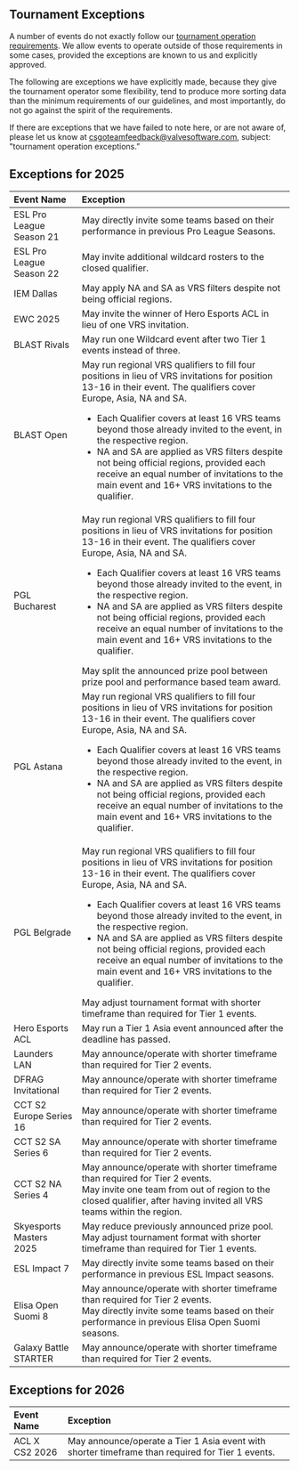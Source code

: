 ## Tournament Exceptions

A number of events do not exactly follow our [tournament operation requirements](https://github.com/ValveSoftware/counter-strike_rules_and_regs/blob/main/tournament-operation-requirements.md). We allow events to operate outside of those requirements in some cases, provided the exceptions are known to us and explicitly approved.

The following are exceptions we have explicitly made, because they give the tournament operator some flexibility, tend to produce more sorting data than the minimum requirements of our guidelines, and most importantly, do not go against the spirit of the requirements.

If there are exceptions that we have failed to note here, or are not aware of, please let us know at csgoteamfeedback@valvesoftware.com, subject: "tournament operation exceptions.”


## Exceptions for 2025

| Event Name | Exception |
|:-----------|:----------|
| ESL Pro League Season 21 | May directly invite some teams based on their performance in previous Pro League Seasons. |
| ESL Pro League Season 22 | May invite additional wildcard rosters to the closed qualifier.|
| IEM Dallas               | May apply NA and SA as VRS filters despite not being official regions. |
| EWC 2025                 | May invite the winner of Hero Esports ACL in lieu of one VRS invitation.|
| BLAST Rivals             | May run one Wildcard event after two Tier 1 events instead of three. |
| BLAST Open               | May run regional VRS qualifiers to fill four positions in lieu of VRS invitations for position 13-16 in their event. The qualifiers cover Europe, Asia, NA and SA.<ul><li>Each Qualifier covers at least 16 VRS teams beyond those already invited to the event, in the respective region.</li><li>NA and SA are applied as VRS filters despite not being official regions, provided each receive an equal number of invitations to the main event and 16+ VRS invitations to the qualifier.</li></ul>|
| PGL Bucharest            | May run regional VRS qualifiers to fill four positions in lieu of VRS invitations for position 13-16 in their event. The qualifiers cover Europe, Asia, NA and SA.<ul><li>Each Qualifier covers at least 16 VRS teams beyond those already invited to the event, in the respective region.</li><li>NA and SA are applied as VRS filters despite not being official regions, provided each receive an equal number of invitations to the main event and 16+ VRS invitations to the qualifier.</li></ul>May split the announced prize pool between prize pool and performance based team award.
| PGL Astana               | May run regional VRS qualifiers to fill four positions in lieu of VRS invitations for position 13-16 in their event. The qualifiers cover Europe, Asia, NA and SA.<ul><li>Each Qualifier covers at least 16 VRS teams beyond those already invited to the event, in the respective region.</li><li>NA and SA are applied as VRS filters despite not being official regions, provided each receive an equal number of invitations to the main event and 16+ VRS invitations to the qualifier.</li></ul>|
| PGL Belgrade             | May run regional VRS qualifiers to fill four positions in lieu of VRS invitations for position 13-16 in their event. The qualifiers cover Europe, Asia, NA and SA.<ul><li>Each Qualifier covers at least 16 VRS teams beyond those already invited to the event, in the respective region.</li><li>NA and SA are applied as VRS filters despite not being official regions, provided each receive an equal number of invitations to the main event and 16+ VRS invitations to the qualifier.</li></ul>May adjust tournament format with shorter timeframe than required for Tier 1 events. |
| Hero Esports ACL         | May run a Tier 1 Asia event announced after the deadline has passed. |
| Launders LAN             | May announce/operate with shorter timeframe than required for Tier 2 events. |
| DFRAG Invitational       | May announce/operate with shorter timeframe than required for Tier 2 events. |
| CCT S2 Europe Series 16  | May announce/operate with shorter timeframe than required for Tier 2 events. |
| CCT S2 SA Series 6       | May announce/operate with shorter timeframe than required for Tier 2 events. |
| CCT S2 NA Series 4       | May announce/operate with shorter timeframe than required for Tier 2 events. <br />May invite one team from out of region to the closed qualifier, after having invited all VRS teams within the region. |
| Skyesports Masters 2025       | May reduce previously announced prize pool.<br>May adjust tournament format with shorter timeframe than required for Tier 1 events. |
| ESL Impact 7       | May directly invite some teams based on their performance in previous ESL Impact seasons. |
| Elisa Open Suomi 8       | May announce/operate with shorter timeframe than required for Tier 2 events.<br>May directly invite some teams based on their performance in previous Elisa Open Suomi seasons. |
| Galaxy Battle STARTER    | May announce/operate with shorter timeframe than required for Tier 2 events. |

## Exceptions for 2026

| Event Name | Exception |
|:-----------|:----------|
| ACL X CS2 2026         | May announce/operate a Tier 1 Asia event with shorter timeframe than required for Tier 1 events. |